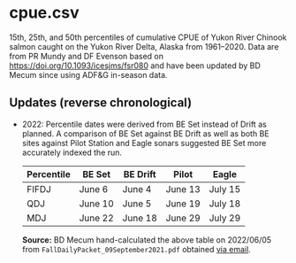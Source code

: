 # cpue.csv

15th, 25th, and 50th percentiles of cumulative CPUE of Yukon River Chinook salmon caught on the Yukon River Delta, Alaska from 1961–2020. Data are from PR Mundy and DF Evenson based on https://doi.org/10.1093/icesjms/fsr080 and have been updated by BD Mecum since using ADF&G in-season data.


## Updates (reverse chronological)

- 2022: Percentile dates were derived from BE Set instead of Drift as planned. A comparison of BE Set against BE Drift as well as both BE sites against Pilot Station and Eagle sonars suggested BE Set more accurately indexed the run.

    | Percentile | BE Set | BE Drift | Pilot | Eagle |
    |-|-|-|-|-|
    | FIFDJ | June 6    | June 4  | June 13     | July 15    |
    | QDJ   | June 10   | June 5  | June 19     | July 18   |
    | MDJ   | June 22   | June 18 | June 29     | July 29   |

    **Source:** BD Mecum hand-calculated the above table on 2022/06/05 from `FallDailyPacket_09September2021.pdf` obtained [via email](https://list.state.ak.us/pipermail/yukonriverdailyupdate/2021-September/000622.html).

